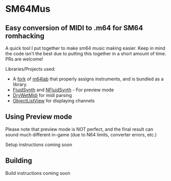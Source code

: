 # SM64Mus
## Easy conversion of MIDI to .m64 for SM64 romhacking

A quick tool I put together to make sm64 music making easier.
Keep in mind the code isn't the best due to putting this together in a short amount of time. PRs are welcome!

Libraries/Projects used:

* A [fork](https://github.com/dylanpdx/m64lab) of [m64lab](https://github.com/DotStarMoney/m64lab) that properly assigns instruments, and is bundled as a library.
* [FluidSynth](https://github.com/FluidSynth/fluidsynth) and [NFluidSynth](https://github.com/atsushieno/nfluidsynth) - For preview mode
* [DryWetMidi](https://github.com/melanchall/drywetmidi) for midi parsing
* [ObjectListView](https://www.myget.org/feed/geomatics/package/nuget/ObjectListView.Official) for displaying channels

## Using Preview mode
Please note that preview mode is NOT perfect, and the final result can sound much different in-game (due to N64 limits, converter errors, etc.)

Setup instructions coming soon

## Building

Build instructions coming soon